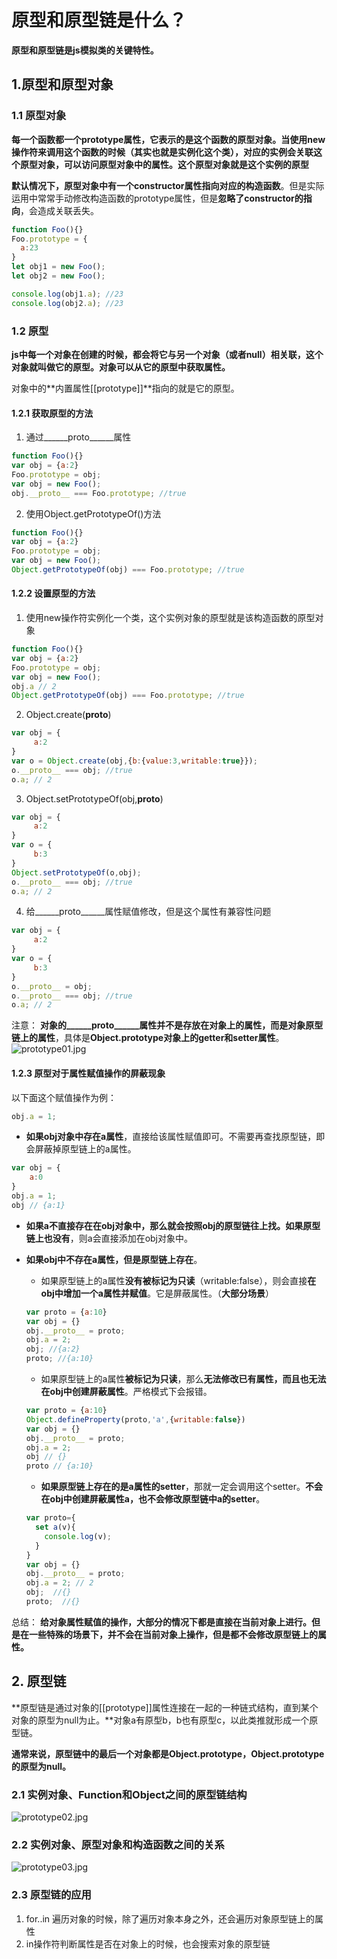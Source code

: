 # 原型和原型链是什么？
**原型和原型链是js模拟类的关键特性。**

## 1.原型和原型对象
### 1.1 原型对象
**每一个函数都一个prototype属性，它表示的是这个函数的原型对象。当使用new操作符来调用这个函数的时候（其实也就是实例化这个类），对应的实例会关联这个原型对象，可以访问原型对象中的属性。这个原型对象就是这个实例的原型**

**默认情况下，原型对象中有一个constructor属性指向对应的构造函数**。但是实际运用中常常手动修改构造函数的prototype属性，但是**忽略了constructor的指向**，会造成关联丢失。

```js
function Foo(){}
Foo.prototype = {
  a:23
}
let obj1 = new Foo();
let obj2 = new Foo();

console.log(obj1.a); //23
console.log(obj2.a); //23
```  

### 1.2 原型
**js中每一个对象在创建的时候，都会将它与另一个对象（或者null）相关联，这个对象就叫做它的原型。对象可以从它的原型中获取属性。**

对象中的**内置属性[[prototype]]**指向的就是它的原型。

#### 1.2.1 获取原型的方法
1. 通过______proto______属性
```js
function Foo(){}
var obj = {a:2}
Foo.prototype = obj;
var obj = new Foo();
obj.__proto__ === Foo.prototype; //true
```  

2. 使用Object.getPrototypeOf()方法
```js
function Foo(){}
var obj = {a:2}
Foo.prototype = obj;
var obj = new Foo();
Object.getPrototypeOf(obj) === Foo.prototype; //true
``` 

#### 1.2.2 设置原型的方法
1. 使用new操作符实例化一个类，这个实例对象的原型就是该构造函数的原型对象
```js
function Foo(){}
var obj = {a:2}
Foo.prototype = obj;
var obj = new Foo();
obj.a // 2
Object.getPrototypeOf(obj) === Foo.prototype; //true
```  

2. Object.create(______proto______)
```js
var obj = {
     a:2
}
var o = Object.create(obj,{b:{value:3,writable:true}});
o.__proto__ === obj; //true
o.a; // 2
```  

3. Object.setPrototypeOf(obj,______proto______)
```js
var obj = {
     a:2
}
var o = {
     b:3
}
Object.setPrototypeOf(o,obj);
o.__proto__ === obj; //true
o.a; // 2
```  

4. 给______proto______属性赋值修改，但是这个属性有兼容性问题
```js
var obj = {
     a:2
}
var o = {
     b:3
}
o.__proto__ = obj;
o.__proto__ === obj; //true
o.a; // 2
```  

注意：
**对象的______proto______属性并不是存放在对象上的属性，而是对象原型链上的属性**，具体是**Object.prototype对象上的getter和setter属性**。
![prototype01.jpg](./images/prototype01.jpg)

#### 1.2.3 原型对于属性赋值操作的屏蔽现象
以下面这个赋值操作为例：
```js
obj.a = 1;
```  
- **如果obj对象中存在a属性**，直接给该属性赋值即可。不需要再查找原型链，即会屏蔽掉原型链上的a属性。
```js
var obj = {
    a:0
}
obj.a = 1;
obj // {a:1}
```  

- **如果a不直接存在在obj对象中，**那么就会按照obj的原型链往上找。如果**原型链上也没有**，则a会直接添加在obj对象中。
- **如果obj中不存在a属性，但是原型链上存在**。
  - 如果原型链上的a属性**没有被标记为只读**（writable:false），则会直接**在obj中增加一个a属性并赋值**。它是屏蔽属性。（**大部分场景**）
  ```js
  var proto = {a:10}
  var obj = {}
  obj.__proto__ = proto;
  obj.a = 2;
  obj; //{a:2}
  proto; //{a:10}
  ```  

  - 如果原型链上的a属性**被标记为只读**，那么**无法修改已有属性，而且也无法在obj中创建屏蔽属性**。严格模式下会报错。
  ```js
  var proto = {a:10}
  Object.defineProperty(proto,'a',{writable:false})
  var obj = {}
  obj.__proto__ = proto;
  obj.a = 2;
  obj // {}
  proto // {a:10}
  ```  

  - **如果原型链上存在的是a属性的setter**，那就一定会调用这个setter。**不会在obj中创建屏蔽属性a，也不会修改原型链中a的setter**。
  ```js
  var proto={
    set a(v){
      console.log(v);
    }
  }
  var obj = {}
  obj.__proto__ = proto;
  obj.a = 2; // 2
  obj;  //{}
  proto;  //{}
  ```  

总结：
**给对象属性赋值的操作，大部分的情况下都是直接在当前对象上进行。但是在一些特殊的场景下，并不会在当前对象上操作，但是都不会修改原型链上的属性。**

## 2. 原型链
**原型链是通过对象的[[prototype]]属性连接在一起的一种链式结构，直到某个对象的原型为null为止。**对象a有原型b，b也有原型c，以此类推就形成一个原型链。

**通常来说，原型链中的最后一个对象都是Object.prototype，Object.prototype的原型为null。**

### 2.1 实例对象、Function和Object之间的原型链结构

![prototype02.jpg](./images/prototype02.jpg)

### 2.2 实例对象、原型对象和构造函数之间的关系
![prototype03.jpg](./images/prototype03.jpg)


### 2.3 原型链的应用
1. for..in 遍历对象的时候，除了遍历对象本身之外，还会遍历对象原型链上的属性
2. in操作符判断属性是否在对象上的时候，也会搜索对象的原型链





